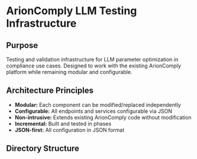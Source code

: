 # ArionComply LLM Testing Infrastructure

## Purpose
Testing and validation infrastructure for LLM parameter optimization in compliance use cases. Designed to work with the existing ArionComply platform while remaining modular and configurable.

## Architecture Principles
- **Modular:** Each component can be modified/replaced independently
- **Configurable:** All endpoints and services configurable via JSON
- **Non-intrusive:** Extends existing ArionComply code without modification
- **Incremental:** Built and tested in phases
- **JSON-first:** All configuration in JSON format

## Directory Structure
